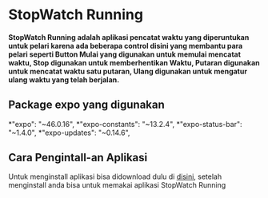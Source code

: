 # StopWatch Running
#### StopWatch Running adalah aplikasi pencatat waktu yang diperuntukan untuk pelari karena ada beberapa control disini yang membantu para pelari seperti Button Mulai yang digunakan untuk memulai mencatat waktu, Stop digunakan untuk memberhentikan Waktu, Putaran digunakan untuk mencatat waktu satu putaran, Ulang digunakan untuk mengatur ulang waktu yang telah berjalan.

## Package expo yang digunakan
 *"expo": "~46.0.16",
 *"expo-constants": "~13.2.4",
 *"expo-status-bar": "~1.4.0",
 *"expo-updates": "~0.14.6",
 
 ## Cara Pengintall-an Aplikasi
Untuk menginstall aplikasi bisa didownload dulu di [disini](https://drive.google.com/file/d/1YFJkNta5NGm_clkojiHEEJC02HUIoXSV/view?usp=sharing), setelah menginstall anda bisa untuk memakai aplikasi StopWatch Running
